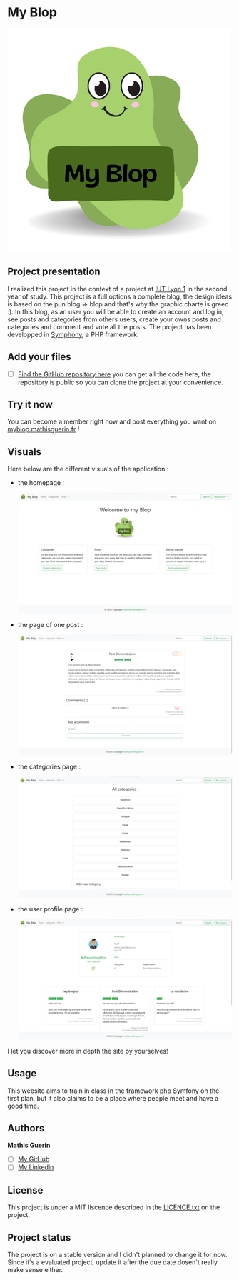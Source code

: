 # My Blop

![image](./repo-ressources/MyBlop.png "logo app")

## Project presentation

I realized this project in the context of a project at [IUT Lyon 1](https://iut.univ-lyon1.fr/) in the second year of study.
This project is a full options a complete blog, the design ideas is based on the pun blog => blop and that's why the graphic charte is greed :).
In this blog, as an user you will be able to create an account and log in, see posts and categories from others users, create your owns posts and categories and comment and vote all the posts.
The project has been developped in [Symphony](https://symfony.com/), a PHP framework.

## Add your files

- [ ] [Find the GitHub repository here](https://github.com/Hubrec/My_blop) you can get all the code here, the repository is public so you can clone the project at your convenience.

## Try it now

You can become a member right now and post everything you want on [myblop.mathisguerin.fr](http://myblop.mathisguerin.fr) !

## Visuals

Here below are the different visuals of the application :
 - the homepage :

    ![image 1](./repo-ressources/home.png "homepage")

 - the page of one post :

    ![image 2](./repo-ressources/post.png "post screen")

 - the categories page :

    ![image 3](./repo-ressources/categories.png "categories screen")

 - the user profile page :

    ![image 3](./repo-ressources/profile.png "user profile page")

I let you discover more in depth the site by yourselves!

## Usage

This website aims to train in class in the framework php Symfony on the first plan, but it also claims to be a place where people meet and have a good time.

## Authors

**Mathis Guerin**

- [ ] [My GitHub](https://github.com/Hubrec)
- [ ] [My Linkedin](https://www.linkedin.com/in/mathis-guerin-43b228222/)

## License

This project is under a MIT liscence described in the [LICENCE.txt](./LICENCE.txt) on the project. 

## Project status

The project is on a stable version and I didn't planned to change it for now.
Since it's a evaluated project, update it after the due date dosen't really make sense either.